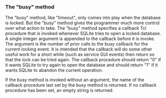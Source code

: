 ### The "busy" method


The "busy" method, like "timeout", only comes into play when the
database is locked. But the "busy" method gives the programmer much more
control over what action to take. The "busy" method specifies a callback
Tcl procedure that is invoked whenever SQLite tries to open a locked
database. A single integer argument is appended to the callback before
it is invoke. The argument is the number of prior calls to the busy
callback for the current locking event. It is intended that
the callback will do some other useful work for a short while
(such as service GUI events) then return
so that the lock can be tried again. The callback procedure should
return "0" if it wants SQLite to try again to open the database and
should return "1" if it wants SQLite to abandon the current operation.

If the busy method is invoked without an argument, the name of the callback
procedure last set by the busy method is returned. If no callback procedure
has been set, an empty string is returned.

